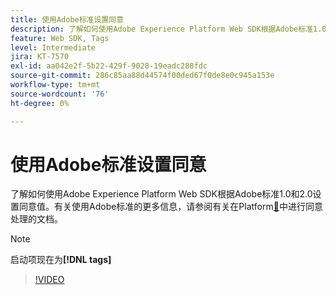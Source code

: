 ```yaml
---
title: 使用Adobe标准设置同意
description: 了解如何使用Adobe Experience Platform Web SDK根据Adobe标准1.0和2.0设置同意值。
feature: Web SDK, Tags
level: Intermediate
jira: KT-7570
exl-id: aa042e2f-5b22-429f-9028-19eadc288fdc
source-git-commit: 286c85aa88d44574f00ded67f0de8e0c945a153e
workflow-type: tm+mt
source-wordcount: '76'
ht-degree: 0%

---
```


# 使用Adobe标准设置同意

了解如何使用Adobe Experience Platform Web SDK根据Adobe标准1.0和2.0设置同意值。有关使用Adobe标准的更多信息，请参阅有关在Platform[&#128279;](https://experienceleague.adobe.com/docs/experience-platform/landing/governance-privacy-security/consent/iab/overview.html)中进行同意处理的文档。

>[!NOTE]
>
> 启动项现在为&#x200B;**[!DNL tags]**

>[!VIDEO](https://video.tv.adobe.com/v/332694/?learn=on&enablevpops)
